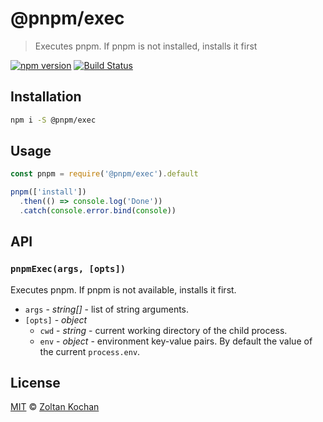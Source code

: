 # @pnpm/exec

> Executes pnpm. If pnpm is not installed, installs it first

<!--@shields('npm', 'travis')-->
[![npm version](https://img.shields.io/npm/v/@pnpm/exec.svg)](https://www.npmjs.com/package/@pnpm/exec) [![Build Status](https://img.shields.io/travis/pnpm/exec/master.svg)](https://travis-ci.org/pnpm/exec)
<!--/@-->

## Installation

```sh
npm i -S @pnpm/exec
```

## Usage

```ts
const pnpm = require('@pnpm/exec').default

pnpm(['install'])
  .then(() => console.log('Done'))
  .catch(console.error.bind(console))
```

## API

### `pnpmExec(args, [opts])`

Executes pnpm. If pnpm is not available, installs it first.

- `args` - _string\[]_ - list of string arguments.
- `[opts]` - _object_
  - `cwd` - _string_ - current working directory of the child process.
  - `env` - _object_ - environment key-value pairs. By default the value of the current `process.env`.

## License

[MIT](./LICENSE) © [Zoltan Kochan](https://www.kochan.io/)
